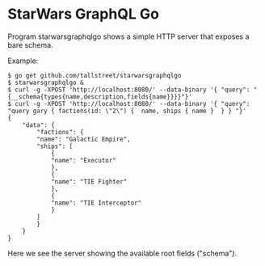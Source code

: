 # StarWars GraphQL Go

Program starwarsgraphqlgo shows a simple HTTP server that exposes a bare schema.

Example:

	$ go get github.com/tallstreet/starwarsgraphqlgo
	$ starwarsgraphqlgo &
	$ curl -g -XPOST 'http://localhost:8080/' --data-binary '{ "query": "{__schema{types{name,description,fields{name}}}}"}'
	$ curl -g -XPOST 'http://localhost:8080/' --data-binary '{ "query": "query gary { factions(id: \"2\") {  name, ships { name }  } } "}'
	{
		"data": {
			"factions": {
			"name": "Galactic Empire",
			"ships": [
				{
				"name": "Executor"
				},
				{
				"name": "TIE Fighter"
				},
				{
				"name": "TIE Interceptor"
				}
			]
			}
		}
	}

Here we see the server showing the available root fields ("schema").